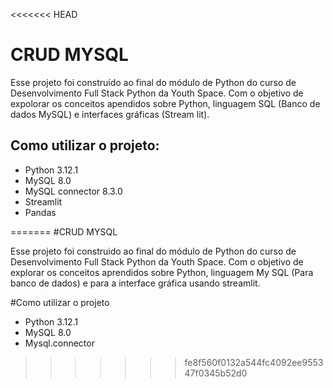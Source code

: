 <<<<<<< HEAD
# CRUD MYSQL 

Esse projeto foi construído ao final do módulo de Python do curso de Desenvolvimento Full Stack Python da Youth Space. Com o objetivo de expolorar os conceitos apendidos sobre Python, linguagem SQL (Banco de dados MySQL) e interfaces gráficas (Stream lit).


##  Como utilizar o projeto:
- Python 3.12.1
- MySQL 8.0
- MySQL connector 8.3.0
- Streamlit
- Pandas

=======
#CRUD MYSQL

Esse projeto foi construido ao final do módulo de Python do curso de Desenvolvimento Full Stack Python da Youth Space.
Com o objetivo de explorar os conceitos aprendidos sobre Python, linguagem My SQL (Para banco de dados) e para a interface gráfica usando streamlit.

#Como utilizar o projeto  
- Python 3.12.1
- MySQL 8.0
- Mysql.connector
>>>>>>> fe8f560f0132a544fc4092ee955347f0345b52d0
